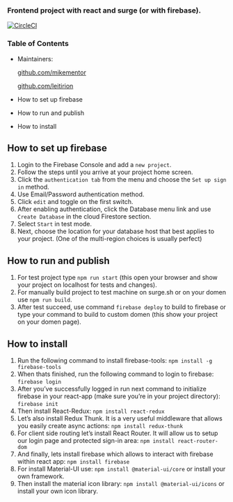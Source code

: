 
### Frontend project with react and surge (or with firebase).
[![CircleCI](https://circleci.com/gh/Leitirion/My-circleci-cypress-ui-automation.svg?style=svg)](https://circleci.com/gh/Leitirion/My-circleci-cypress-ui-automation)

### Table of Contents

- Maintainers:

  [github.com/mikementor](https://github.com/mikementor)

  	
		
  [github.com/leitirion](https://github.com/leitirion)
- How to set up firebase	 
- How to run and publish
- How to install

## How to set up firebase
1. Login to the Firebase Console and add a ```new project```. 
2. Follow the steps until you arrive at your project home screen. 
3. Click the ```authentication tab``` from the menu and choose the ```Set up sign in``` method.
4. Use Email/Password authentication method. 
5. Click ```edit``` and toggle on the first switch.
6. After enabling authentication, click the Database menu link and use ```Create Database``` in the cloud Firestore section.
7. Select ```Start``` in test mode.
8. Next, choose the location for your database host that best applies to your project. (One of the multi-region choices is usually perfect)

## How to run and publish
1. For test project type ```npm run start``` (this open your browser and show your project on localhost for tests and changes).
2. For manually build project to test machine on surge.sh or on your domen use ```npm run build```.
3. After test succeed, use command ```firebase deploy``` to build to firebase or type your command to build to custom domen (this show your project on your domen page).

## How to install
1. Run the following command to install firebase-tools:
```npm install -g firebase-tools```
2. When thats finished, run the following command to login to firebase:
```firebase login```
3. After you’ve successfully logged in run next command to initialize firebase in your react-app (make sure you’re in your project directory):
```firebase init```
4. Then install React-Redux:
```npm install react-redux```
5. Let’s also install Redux Thunk. It is a very useful middleware that allows you easily create async actions:
```npm install redux-thunk```
6. For client side routing let’s install React Router. It will allow us to setup our login page and protected sign-in area:
```npm install react-router-dom```
7. And finally, lets install firebase which allows to interact with firebase within react app:
```npm install firebase```
8. For install Material-UI use:
```npm install @material-ui/core``` or install your own framework.
9. Then install the material icon library:
```npm install @material-ui/icons``` or install your own icon library.

